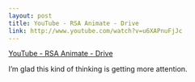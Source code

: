 ```yaml
--- 
layout: post
title: YouTube - RSA Animate - Drive
link: http://www.youtube.com/watch?v=u6XAPnuFjJc
---
```

<a href="http://www.youtube.com/watch?v=u6XAPnuFjJc">YouTube - RSA
Animate - Drive</a><br>

<p>I’m glad this kind of thinking is getting more attention.</p>
